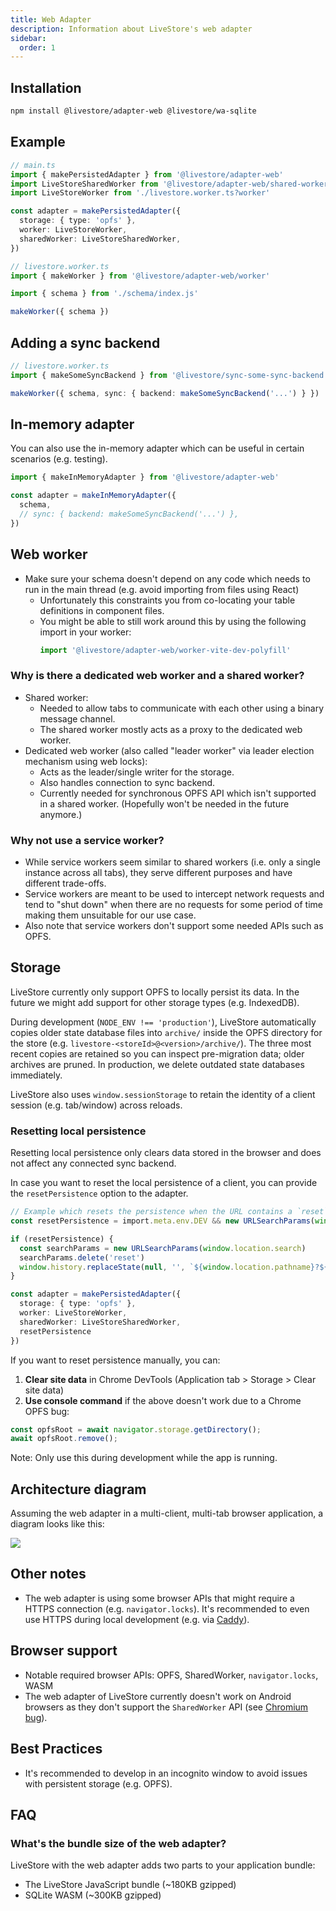 ```yaml
---
title: Web Adapter
description: Information about LiveStore's web adapter
sidebar:
  order: 1
---
```


## Installation

```bash
npm install @livestore/adapter-web @livestore/wa-sqlite
```

## Example

```ts
// main.ts
import { makePersistedAdapter } from '@livestore/adapter-web'
import LiveStoreSharedWorker from '@livestore/adapter-web/shared-worker?sharedworker'
import LiveStoreWorker from './livestore.worker.ts?worker'

const adapter = makePersistedAdapter({
  storage: { type: 'opfs' },
  worker: LiveStoreWorker,
  sharedWorker: LiveStoreSharedWorker,
})
```

```ts
// livestore.worker.ts
import { makeWorker } from '@livestore/adapter-web/worker'

import { schema } from './schema/index.js'

makeWorker({ schema })
```

## Adding a sync backend

```ts
// livestore.worker.ts
import { makeSomeSyncBackend } from '@livestore/sync-some-sync-backend'

makeWorker({ schema, sync: { backend: makeSomeSyncBackend('...') } })
```

## In-memory adapter

You can also use the in-memory adapter which can be useful in certain scenarios (e.g. testing).

```ts
import { makeInMemoryAdapter } from '@livestore/adapter-web'

const adapter = makeInMemoryAdapter({
  schema,
  // sync: { backend: makeSomeSyncBackend('...') },
})
```

## Web worker

- Make sure your schema doesn't depend on any code which needs to run in the main thread (e.g. avoid importing from files using React)
  - Unfortunately this constraints you from co-locating your table definitions in component files.
  - You might be able to still work around this by using the following import in your worker:
    ```ts
    import '@livestore/adapter-web/worker-vite-dev-polyfill'
    ```

### Why is there a dedicated web worker and a shared worker?

- Shared worker:
  - Needed to allow tabs to communicate with each other using a binary message channel.
  - The shared worker mostly acts as a proxy to the dedicated web worker.
- Dedicated web worker (also called "leader worker" via leader election mechanism using web locks):
  - Acts as the leader/single writer for the storage.
  - Also handles connection to sync backend.
  - Currently needed for synchronous OPFS API which isn't supported in a shared worker. (Hopefully won't be needed in the future anymore.)

### Why not use a service worker?

- While service workers seem similar to shared workers (i.e. only a single instance across all tabs), they serve different purposes and have different trade-offs.
- Service workers are meant to be used to intercept network requests and tend to "shut down" when there are no requests for some period of time making them unsuitable for our use case.
- Also note that service workers don't support some needed APIs such as OPFS.

## Storage

LiveStore currently only support OPFS to locally persist its data. In the future we might add support for other storage types (e.g. IndexedDB).

During development (`NODE_ENV !== 'production'`), LiveStore automatically copies older state database files into `archive/` inside the OPFS directory for the store (e.g. `livestore-<storeId>@<version>/archive/`). The three most recent copies are retained so you can inspect pre-migration data; older archives are pruned. In production, we delete outdated state databases immediately.

LiveStore also uses `window.sessionStorage` to retain the identity of a client session (e.g. tab/window) across reloads.

### Resetting local persistence

Resetting local persistence only clears data stored in the browser and does not affect any connected sync backend.

In case you want to reset the local persistence of a client, you can provide the `resetPersistence` option to the adapter.

```ts
// Example which resets the persistence when the URL contains a `reset` query param
const resetPersistence = import.meta.env.DEV && new URLSearchParams(window.location.search).get('reset') !== null

if (resetPersistence) {
  const searchParams = new URLSearchParams(window.location.search)
  searchParams.delete('reset')
  window.history.replaceState(null, '', `${window.location.pathname}?${searchParams.toString()}`)
}

const adapter = makePersistedAdapter({
  storage: { type: 'opfs' },
  worker: LiveStoreWorker,
  sharedWorker: LiveStoreSharedWorker,
  resetPersistence
})
```

If you want to reset persistence manually, you can:

1. **Clear site data** in Chrome DevTools (Application tab > Storage > Clear site data)
2. **Use console command** if the above doesn't work due to a Chrome OPFS bug:

```javascript
const opfsRoot = await navigator.storage.getDirectory();
await opfsRoot.remove();
```

Note: Only use this during development while the app is running.

## Architecture diagram

Assuming the web adapter in a multi-client, multi-tab browser application, a diagram looks like this:

![](https://i.imgur.com/NCKbfub.png)

## Other notes

- The web adapter is using some browser APIs that might require a HTTPS connection (e.g. `navigator.locks`). It's recommended to even use HTTPS during local development (e.g. via [Caddy](https://caddyserver.com/docs/automatic-https)).

## Browser support

- Notable required browser APIs: OPFS, SharedWorker, `navigator.locks`, WASM
- The web adapter of LiveStore currently doesn't work on Android browsers as they don't support the `SharedWorker` API (see [Chromium bug](https://issues.chromium.org/issues/40290702)).

## Best Practices

- It's recommended to develop in an incognito window to avoid issues with persistent storage (e.g. OPFS).

## FAQ

### What's the bundle size of the web adapter?

LiveStore with the web adapter adds two parts to your application bundle:

- The LiveStore JavaScript bundle (~180KB gzipped)
- SQLite WASM (~300KB gzipped)
